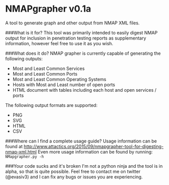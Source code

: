 # NMAPgrapher v0.1a
A tool to generate graph and other output from NMAP XML files. 

###What is it for?
This tool was primarily intended to easily digest NMAP output for inclusion in penetration testing reports as supplementary information, however feel free to use it as you wish.

###What does it do?
NMAP grapher is currently capable of generating the following outputs:
  - Most and Least Common Services
  - Most and Least Common Ports
  - Most and Least Common Operating Systems
  - Hosts with Most and Least number of open ports
  - HTML document with tables including each host and open services / ports

The following output formats are supported:
  - PNG
  - SVG
  - HTML
  - CSV

###Where can I find a complete usage guide?
Usage information can be found at http://www.attactics.org/2015/09/nmapgrapher-tool-for-digesting-nmap-xml.html
Even more usage information can be found by running:
```NMapgrapher.py -h```

###Your code sucks and it's broken
I'm not a python ninja and the tool is in alpha, so that is quite possible. Feel free to contact me on twitter (@evasiv3) and I can fix any bugs or issues you are experiencing.

